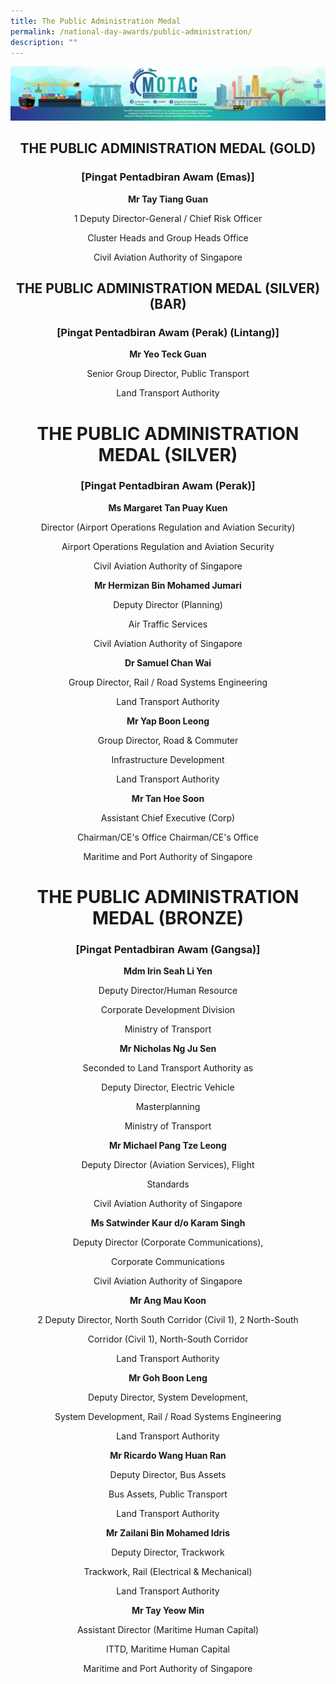 ```yaml
---
title: The Public Administration Medal
permalink: /national-day-awards/public-administration/
description: ""
---
```

![](/images/hero.png)

<center>
  <h2>THE PUBLIC ADMINISTRATION MEDAL (GOLD)</h2>
  <h3>[Pingat Pentadbiran Awam (Emas)]</h3>
</center>
<center>
  <p>
    <b>Mr Tay Tiang Guan</b>
  </p>
  <p>1 Deputy Director-General / Chief Risk Officer</p>
  <p>Cluster Heads and Group Heads Office</p>
  <p>Civil Aviation Authority of Singapore</p>
</center>
<center>
  <h2>THE PUBLIC ADMINISTRATION MEDAL (SILVER)(BAR)</h2>
  <h3>[Pingat Pentadbiran Awam (Perak) (Lintang)]</h3>
</center>
<center>
  <p>
    <b>Mr Yeo Teck Guan</b>
  </p>
  <p>Senior Group Director, Public Transport</p>
  <p>Land Transport Authority</p>
</center>

<center>
  <h1>THE PUBLIC ADMINISTRATION MEDAL (SILVER)</h1>
  <h3>[Pingat Pentadbiran Awam (Perak)]</h3>
</center>
<center>
  <p>
    <b>Ms Margaret Tan Puay Kuen</b>
  </p>
  <p>Director (Airport Operations Regulation and Aviation Security)</p>
  <p>Airport Operations Regulation and Aviation Security</p>
  <p>Civil Aviation Authority of Singapore</p>
  <p>
    <b>Mr Hermizan Bin Mohamed Jumari</b>
  </p>
  <p>Deputy Director (Planning)</p>
  <p>Air Traffic Services</p>
  <p>Civil Aviation Authority of Singapore</p>
  <p>
    <b>Dr Samuel Chan Wai</b>
  </p>
  <p>Group Director, Rail / Road Systems Engineering</p>
  <p>Land Transport Authority</p>
  <p>
    <b>Mr Yap Boon Leong</b>
  </p>
  <p>Group Director, Road & Commuter</p>
  <p>Infrastructure Development</p>
  <p>Land Transport Authority</p>
  <p>
    <b>Mr Tan Hoe Soon</b>
  </p>
  <p>Assistant Chief Executive (Corp)</p>
  <p>Chairman/CE's Office Chairman/CE's Office</p>
  <p>Maritime and Port Authority of Singapore</p>
</center>

<center>
  <h1>THE PUBLIC ADMINISTRATION MEDAL (BRONZE)</h1>
  <h3>[Pingat Pentadbiran Awam (Gangsa)]</h3>
</center>
<center>
  <p>
    <b>Mdm Irin Seah Li Yen</b>
  </p>
  <p>Deputy Director/Human Resource</p>
  <p>Corporate Development Division</p>
  <p>Ministry of Transport</p>
  <p>
    <b>Mr Nicholas Ng Ju Sen</b>
  </p>
  <p>Seconded to Land Transport Authority as</p>
  <p>Deputy Director, Electric Vehicle</p>
  <p>Masterplanning</p>
  <p>Ministry of Transport</p>
  <p>
    <b>Mr Michael Pang Tze Leong</b>
  </p>
  <p>Deputy Director (Aviation Services), Flight</p>
  <p>Standards</p>
  <p>Civil Aviation Authority of Singapore</p>
  <p>
    <b>Ms Satwinder Kaur d/o Karam Singh</b>
  </p>
  <p>Deputy Director (Corporate Communications),</p>
  <p>Corporate Communications</p>
  <p>Civil Aviation Authority of Singapore</p>
  <p>
    <b>Mr Ang Mau Koon</b>
  </p>
  <p>2 Deputy Director, North South Corridor (Civil 1), 2 North-South</p>
  <p>Corridor (Civil 1), North-South Corridor</p>
  <p>Land Transport Authority</p>
  <p>
    <b>Mr Goh Boon Leng</b>
  </p>
  <p>Deputy Director, System Development,</p>
  <p>System Development, Rail / Road Systems Engineering</p>
  <p>Land Transport Authority</p>
  <p>
    <b>Mr Ricardo Wang Huan Ran</b>
  </p>
  <p>Deputy Director, Bus Assets</p>
  <p>Bus Assets, Public Transport</p>
  <p>Land Transport Authority</p>
  <p>
    <b>Mr Zailani Bin Mohamed Idris</b>
  </p>
  <p>Deputy Director, Trackwork</p>
  <p>Trackwork, Rail (Electrical &amp; Mechanical)</p>
  <p>Land Transport Authority</p>
  <p>
    <b>Mr Tay Yeow Min</b>
  </p>
  <p>Assistant Director (Maritime Human Capital)</p>
  <p>ITTD, Maritime Human Capital</p>
  <p>Maritime and Port Authority of Singapore</p>
</center>